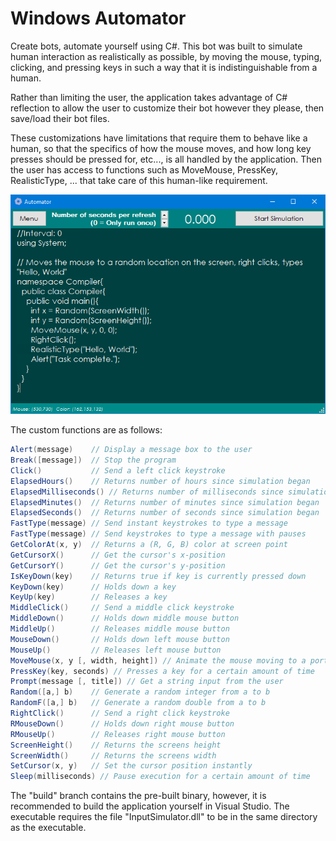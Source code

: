 # Windows Automator
Create bots, automate yourself using C#. This bot was built to simulate human interaction as realistically as possible, by moving the mouse, typing, clicking, and pressing keys in such a way that it is indistinguishable from a human.

Rather than limiting the user, the application takes advantage of C# reflection to allow the user to customize their bot however they please, then save/load their bot files.

These customizations have limitations that require them to behave like a human, so that the specifics of how the mouse moves, and how long key presses should be pressed for, etc..., is all handled by the application. Then the user has access to functions such as MoveMouse, PressKey, RealisticType, ... that take care of this human-like requirement.

![](/screenshots/1.png)

The custom functions are as follows:
```csharp
Alert(message)    // Display a message box to the user
Break([message])  // Stop the program
Click()           // Send a left click keystroke
ElapsedHours()    // Returns number of hours since simulation began
ElapsedMilliseconds() // Returns number of milliseconds since simulation began
ElapsedMinutes()  // Returns number of minutes since simulation began
ElapsedSeconds()  // Returns number of seconds since simulation began
FastType(message) // Send instant keystrokes to type a message
FastType(message) // Send keystrokes to type a message with pauses
GetColorAt(x, y)  // Returns a (R, G, B) color at screen point
GetCursorX()      // Get the cursor's x-position
GetCursorY()      // Get the cursor's y-position
IsKeyDown(key)    // Returns true if key is currently pressed down
KeyDown(key)      // Holds down a key
KeyUp(key)        // Releases a key
MiddleClick()     // Send a middle click keystroke
MiddleDown()      // Holds down middle mouse button
MiddleUp()        // Releases middle mouse button
MouseDown()       // Holds down left mouse button
MouseUp()         // Releases left mouse button
MoveMouse(x, y [, width, height]) // Animate the mouse moving to a portion of the screen
PressKey(key, seconds) // Presses a key for a certain amount of time
Prompt(message [, title]) // Get a string input from the user
Random([a,] b)    // Generate a random integer from a to b
RandomF([a,] b)   // Generate a random double from a to b
RightClick()      // Send a right click keystroke
RMouseDown()      // Holds down right mouse button
RMouseUp()        // Releases right mouse button
ScreenHeight()    // Returns the screens height
ScreenWidth()     // Returns the screens width
SetCursor(x, y)   // Set the cursor position instantly
Sleep(milliseconds) // Pause execution for a certain amount of time
```

The "build" branch contains the pre-built binary, however, it is recommended to build the application yourself in Visual Studio.
The executable requires the file "InputSimulator.dll" to be in the same directory as the executable.
